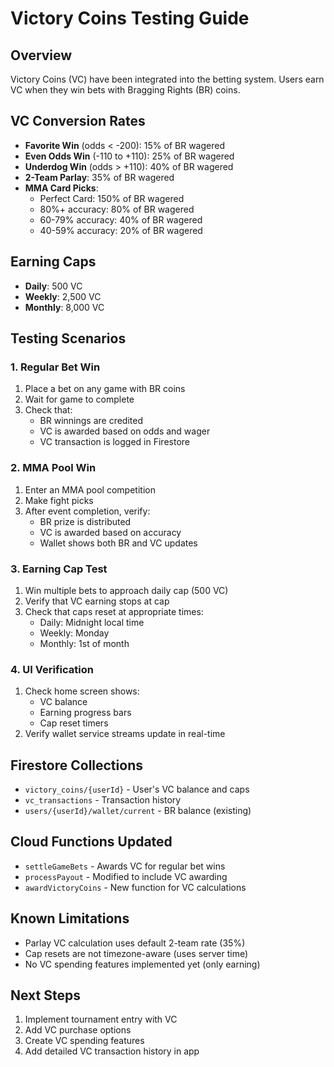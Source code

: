 # Victory Coins Testing Guide

## Overview
Victory Coins (VC) have been integrated into the betting system. Users earn VC when they win bets with Bragging Rights (BR) coins.

## VC Conversion Rates
- **Favorite Win** (odds < -200): 15% of BR wagered
- **Even Odds Win** (-110 to +110): 25% of BR wagered
- **Underdog Win** (odds > +110): 40% of BR wagered
- **2-Team Parlay**: 35% of BR wagered
- **MMA Card Picks**:
  - Perfect Card: 150% of BR wagered
  - 80%+ accuracy: 80% of BR wagered
  - 60-79% accuracy: 40% of BR wagered
  - 40-59% accuracy: 20% of BR wagered

## Earning Caps
- **Daily**: 500 VC
- **Weekly**: 2,500 VC
- **Monthly**: 8,000 VC

## Testing Scenarios

### 1. Regular Bet Win
1. Place a bet on any game with BR coins
2. Wait for game to complete
3. Check that:
   - BR winnings are credited
   - VC is awarded based on odds and wager
   - VC transaction is logged in Firestore

### 2. MMA Pool Win
1. Enter an MMA pool competition
2. Make fight picks
3. After event completion, verify:
   - BR prize is distributed
   - VC is awarded based on accuracy
   - Wallet shows both BR and VC updates

### 3. Earning Cap Test
1. Win multiple bets to approach daily cap (500 VC)
2. Verify that VC earning stops at cap
3. Check that caps reset at appropriate times:
   - Daily: Midnight local time
   - Weekly: Monday
   - Monthly: 1st of month

### 4. UI Verification
1. Check home screen shows:
   - VC balance
   - Earning progress bars
   - Cap reset timers
2. Verify wallet service streams update in real-time

## Firestore Collections
- `victory_coins/{userId}` - User's VC balance and caps
- `vc_transactions` - Transaction history
- `users/{userId}/wallet/current` - BR balance (existing)

## Cloud Functions Updated
- `settleGameBets` - Awards VC for regular bet wins
- `processPayout` - Modified to include VC awarding
- `awardVictoryCoins` - New function for VC calculations

## Known Limitations
- Parlay VC calculation uses default 2-team rate (35%)
- Cap resets are not timezone-aware (uses server time)
- No VC spending features implemented yet (only earning)

## Next Steps
1. Implement tournament entry with VC
2. Add VC purchase options
3. Create VC spending features
4. Add detailed VC transaction history in app